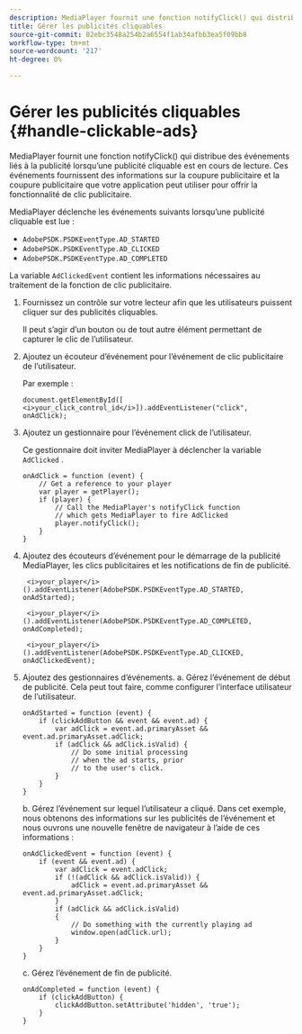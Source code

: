 ```yaml
---
description: MediaPlayer fournit une fonction notifyClick() qui distribue des événements liés à la publicité lorsqu’une publicité cliquable est en cours de lecture. Ces événements fournissent des informations sur la coupure publicitaire et la coupure publicitaire que votre application peut utiliser pour offrir la fonctionnalité de clic publicitaire.
title: Gérer les publicités cliquables
source-git-commit: 02ebc3548a254b2a6554f1ab34afbb3ea5f09bb8
workflow-type: tm+mt
source-wordcount: '217'
ht-degree: 0%

---
```


# Gérer les publicités cliquables {#handle-clickable-ads}

MediaPlayer fournit une fonction notifyClick() qui distribue des événements liés à la publicité lorsqu’une publicité cliquable est en cours de lecture. Ces événements fournissent des informations sur la coupure publicitaire et la coupure publicitaire que votre application peut utiliser pour offrir la fonctionnalité de clic publicitaire.

MediaPlayer déclenche les événements suivants lorsqu’une publicité cliquable est lue :

* `AdobePSDK.PSDKEventType.AD_STARTED`
* `AdobePSDK.PSDKEventType.AD_CLICKED`
* `AdobePSDK.PSDKEventType.AD_COMPLETED`

La variable `AdClickedEvent` contient les informations nécessaires au traitement de la fonction de clic publicitaire.

1. Fournissez un contrôle sur votre lecteur afin que les utilisateurs puissent cliquer sur des publicités cliquables.

   Il peut s’agir d’un bouton ou de tout autre élément permettant de capturer le clic de l’utilisateur.
1. Ajoutez un écouteur d’événement pour l’événement de clic publicitaire de l’utilisateur.

   Par exemple :

   ```
   document.getElementById([ 
   <i>your_click_control_id</i>]).addEventListener("click", onAdClick);
   ```

1. Ajoutez un gestionnaire pour l’événement click de l’utilisateur.

   Ce gestionnaire doit inviter MediaPlayer à déclencher la variable `AdClicked` .

   ```
   onAdClick = function (event) { 
       // Get a reference to your player 
       var player = getPlayer(); 
       if (player) { 
           // Call the MediaPlayer's notifyClick function 
           // which gets MediaPlayer to fire AdClicked 
           player.notifyClick(); 
       } 
   } 
   ```

1. Ajoutez des écouteurs d’événement pour le démarrage de la publicité MediaPlayer, les clics publicitaires et les notifications de fin de publicité.

   ```
    <i>your_player</i>().addEventListener(AdobePSDK.PSDKEventType.AD_STARTED, onAdStarted); 
   
    <i>your_player</i>().addEventListener(AdobePSDK.PSDKEventType.AD_COMPLETED, onAdCompleted);
   
    <i>your_player</i>().addEventListener(AdobePSDK.PSDKEventType.AD_CLICKED, onAdClickedEvent);
   ```

1. Ajoutez des gestionnaires d’événements.
a. Gérez l’événement de début de publicité.
Cela peut tout faire, comme configurer l’interface utilisateur de l’utilisateur.

   ```
   onAdStarted = function (event) { 
       if (clickAddButton && event && event.ad) { 
           var adClick = event.ad.primaryAsset && event.ad.primaryAsset.adClick; 
           if (adClick && adClick.isValid) { 
               // Do some initial processing  
               // when the ad starts, prior 
               // to the user's click. 
           } 
       } 
   }
   ```

   b. Gérez l’événement sur lequel l’utilisateur a cliqué.
Dans cet exemple, nous obtenons des informations sur les publicités de l’événement et nous ouvrons une nouvelle fenêtre de navigateur à l’aide de ces informations :

   ```
   onAdClickedEvent = function (event) { 
       if (event && event.ad) { 
           var adClick = event.adClick; 
           if (!(adClick && adClick.isValid)) { 
               adClick = event.ad.primaryAsset && event.ad.primaryAsset.adClick; 
           } 
           if (adClick && adClick.isValid) 
           { 
               // Do something with the currently playing ad 
               window.open(adClick.url); 
           } 
       } 
   }
   ```

   c. Gérez l’événement de fin de publicité.

   ```
   onAdCompleted = function (event) { 
       if (clickAddButton) { 
           clickAddButton.setAttribute('hidden', 'true'); 
       } 
   }
   ```
